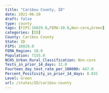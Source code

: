 ```yaml
---
title: "Caribou County, ID"
date: 2021-06-20
draft: false
type: county
tags: [FIPS:16029.0,FEMA:10.0,Non-core,Green]
categories: [ID]
County: Caribou County
State: ID
FIPS: 16029.0
FEMA_Region: 10.0
Population: 7155.0
NCHS_Urban_Rural_Classification: Non-core
Tests_in_prior_14_days: 32.0
Fourteen_day_test_rate_per_100000: 447.0
Percent_Positivity_in_prior_14_days: 0.031
Level: Green
url: /states/ID/caribou-county
---
```



